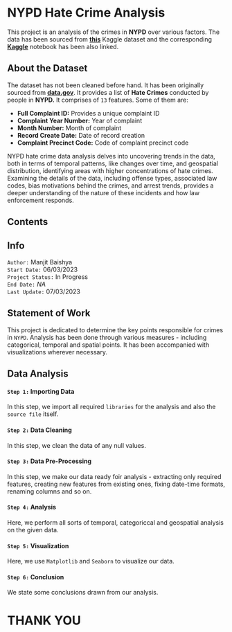 # **NYPD Hate Crime Analysis**
This project is an analysis of the crimes in **NYPD** over various factors. The data has been sourced from [**this**](https://www.kaggle.com/datasets/manjitbaishya001/nypd-hate-crimes) Kaggle dataset and the corresponding [**Kaggle**](https://www.kaggle.com/code/manjitbaishya001/nypd-hate-crime-eda) notebook has been also linked.

## **About the Dataset**
The dataset has not been cleaned before hand. It has been originally sourced from [**data.gov**](https://catalog.data.gov/dataset/nypd-hate-crimes). It provides a list of **Hate Crimes** conducted by people in **NYPD.** It comprises of `13` features. Some of them are:
- **Full Complaint ID:** Provides a unique complaint ID
- **Complaint Year Number:** Year of complaint
- **Month Number:** Month of complaint
- **Record Create Date:** Date of record creation
- **Complaint Precinct Code:** Code of complaint precinct code

NYPD hate crime data analysis delves into uncovering trends in the data, both in terms of temporal patterns, like changes over time, and geospatial distribution, identifying areas with higher concentrations of hate crimes. Examining the details of the data, including offense types, associated law codes, bias motivations behind the crimes, and arrest trends, provides a deeper understanding of the nature of these incidents and how law enforcement responds.

## **Contents**

## **Info**
`Author:` Manjit Baishya <br>
`Start Date:` 06/03/2023 <br>
`Project Status:` In Progress<br>
`End Date:` *NA* <br>
`Last Update:` 07/03/2023<br>

## **Statement of Work**
This project is dedicated to determine the key points responsible for crimes in `NYPD`. Analysis has been done through various measures - including categorical, temporal and spatial points. It has been accompanied with visualizations wherever necessary.

## **Data Analysis**

#### `Step 1:` Importing Data
In this step, we import all required `libraries` for the analysis and also the `source file` itself.

#### `Step 2:` Data Cleaning
In this step, we clean the data of any null values.

#### `Step 3:` Data Pre-Processing
In this step, we make our data ready foir analysis - extracting only required features, creating new features from existing ones, fixing date-time formats, renaming columns and so on.

#### `Step 4:` Analysis 
Here, we perform all sorts of temporal, categoriccal and geospatial analysis on the given data.

#### `Step 5:` Visualization
Here, we use `Matplotlib` and `Seaborn` to visualize our data.

#### `Step 6:` Conclusion
We state some conclusions drawn from our analysis.

# **THANK YOU**